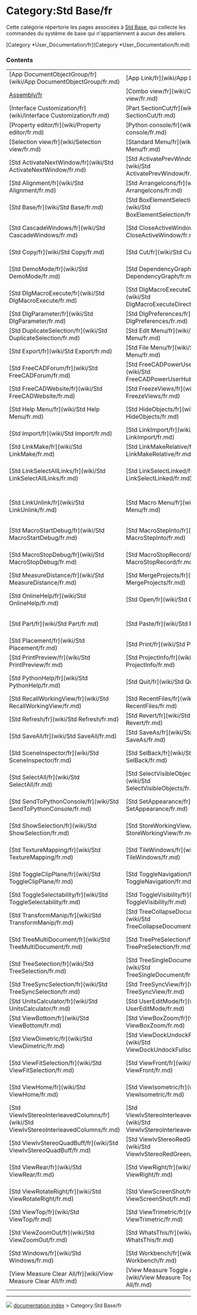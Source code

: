 # Category:Std Base/fr
Cette catégorie répertorie les pages associées à [Std Base](Std_Base/fr.md), qui collecte les commandes du système de base qui n\'appartiennent à aucun des ateliers.

[Category   *User_Documentation/fr](Category   *User_Documentation/fr.md)

### Contents

|     |     |     |
| --- | --- | --- |
| [App DocumentObjectGroup/fr](wiki/App DocumentObjectGroup/fr.md) | [App Link/fr](wiki/App Link/fr.md) | [App Part/fr](wiki/App Part/fr.md) |
| [Assembly/fr](wiki/Assembly/fr.md) | [Combo view/fr](wiki/Combo view/fr.md) | [DAG view/fr](wiki/DAG view/fr.md) |
| [Interface Customization/fr](wiki/Interface Customization/fr.md) | [Part SectionCut/fr](wiki/Part SectionCut/fr.md) | [Part/fr](wiki/Part/fr.md) |
| [Property editor/fr](wiki/Property editor/fr.md) | [Python console/fr](wiki/Python console/fr.md) | [Report view/fr](wiki/Report view/fr.md) |
| [Selection view/fr](wiki/Selection view/fr.md) | [Standard Menu/fr](wiki/Standard Menu/fr.md) | [Std About/fr](wiki/Std About/fr.md) |
| [Std ActivateNextWindow/fr](wiki/Std ActivateNextWindow/fr.md) | [Std ActivatePrevWindow/fr](wiki/Std ActivatePrevWindow/fr.md) | [Std AddonMgr/fr](wiki/Std AddonMgr/fr.md) |
| [Std Alignment/fr](wiki/Std Alignment/fr.md) | [Std ArrangeIcons/fr](wiki/Std ArrangeIcons/fr.md) | [Std AxisCross/fr](wiki/Std AxisCross/fr.md) |
| [Std Base/fr](wiki/Std Base/fr.md) | [Std BoxElementSelection/fr](wiki/Std BoxElementSelection/fr.md) | [Std BoxSelection/fr](wiki/Std BoxSelection/fr.md) |
| [Std CascadeWindows/fr](wiki/Std CascadeWindows/fr.md) | [Std CloseActiveWindow/fr](wiki/Std CloseActiveWindow/fr.md) | [Std CloseAllWindows/fr](wiki/Std CloseAllWindows/fr.md) |
| [Std Copy/fr](wiki/Std Copy/fr.md) | [Std Cut/fr](wiki/Std Cut/fr.md) | [Std Delete/fr](wiki/Std Delete/fr.md) |
| [Std DemoMode/fr](wiki/Std DemoMode/fr.md) | [Std DependencyGraph/fr](wiki/Std DependencyGraph/fr.md) | [Std DlgCustomize/fr](wiki/Std DlgCustomize/fr.md) |
| [Std DlgMacroExecute/fr](wiki/Std DlgMacroExecute/fr.md) | [Std DlgMacroExecuteDirect/fr](wiki/Std DlgMacroExecuteDirect/fr.md) | [Std DlgMacroRecord/fr](wiki/Std DlgMacroRecord/fr.md) |
| [Std DlgParameter/fr](wiki/Std DlgParameter/fr.md) | [Std DlgPreferences/fr](wiki/Std DlgPreferences/fr.md) | [Std DrawStyle/fr](wiki/Std DrawStyle/fr.md) |
| [Std DuplicateSelection/fr](wiki/Std DuplicateSelection/fr.md) | [Std Edit Menu/fr](wiki/Std Edit Menu/fr.md) | [Std Edit/fr](wiki/Std Edit/fr.md) |
| [Std Export/fr](wiki/Std Export/fr.md) | [Std File Menu/fr](wiki/Std File Menu/fr.md) | [Std FreeCADFAQ/fr](wiki/Std FreeCADFAQ/fr.md) |
| [Std FreeCADForum/fr](wiki/Std FreeCADForum/fr.md) | [Std FreeCADPowerUserHub/fr](wiki/Std FreeCADPowerUserHub/fr.md) | [Std FreeCADUserHub/fr](wiki/Std FreeCADUserHub/fr.md) |
| [Std FreeCADWebsite/fr](wiki/Std FreeCADWebsite/fr.md) | [Std FreezeViews/fr](wiki/Std FreezeViews/fr.md) | [Std Group/fr](wiki/Std Group/fr.md) |
| [Std Help Menu/fr](wiki/Std Help Menu/fr.md) | [Std HideObjects/fr](wiki/Std HideObjects/fr.md) | [Std HideSelection/fr](wiki/Std HideSelection/fr.md) |
| [Std Import/fr](wiki/Std Import/fr.md) | [Std LinkImport/fr](wiki/Std LinkImport/fr.md) | [Std LinkImportAll/fr](wiki/Std LinkImportAll/fr.md) |
| [Std LinkMake/fr](wiki/Std LinkMake/fr.md) | [Std LinkMakeRelative/fr](wiki/Std LinkMakeRelative/fr.md) | [Std LinkReplace/fr](wiki/Std LinkReplace/fr.md) |
| [Std LinkSelectAllLinks/fr](wiki/Std LinkSelectAllLinks/fr.md) | [Std LinkSelectLinked/fr](wiki/Std LinkSelectLinked/fr.md) | [Std LinkSelectLinkedFinal/fr](wiki/Std LinkSelectLinkedFinal/fr.md) |
| [Std LinkUnlink/fr](wiki/Std LinkUnlink/fr.md) | [Std Macro Menu/fr](wiki/Std Macro Menu/fr.md) | [Std MacroAttachDebugger/fr](wiki/Std MacroAttachDebugger/fr.md) |
| [Std MacroStartDebug/fr](wiki/Std MacroStartDebug/fr.md) | [Std MacroStepInto/fr](wiki/Std MacroStepInto/fr.md) | [Std MacroStepOver/fr](wiki/Std MacroStepOver/fr.md) |
| [Std MacroStopDebug/fr](wiki/Std MacroStopDebug/fr.md) | [Std MacroStopRecord/fr](wiki/Std MacroStopRecord/fr.md) | [Std MainFullscreen/fr](wiki/Std MainFullscreen/fr.md) |
| [Std MeasureDistance/fr](wiki/Std MeasureDistance/fr.md) | [Std MergeProjects/fr](wiki/Std MergeProjects/fr.md) | [Std New/fr](wiki/Std New/fr.md) |
| [Std OnlineHelp/fr](wiki/Std OnlineHelp/fr.md) | [Std Open/fr](wiki/Std Open/fr.md) | [Std OrthographicCamera/fr](wiki/Std OrthographicCamera/fr.md) |
| [Std Part/fr](wiki/Std Part/fr.md) | [Std Paste/fr](wiki/Std Paste/fr.md) | [Std PerspectiveCamera/fr](wiki/Std PerspectiveCamera/fr.md) |
| [Std Placement/fr](wiki/Std Placement/fr.md) | [Std Print/fr](wiki/Std Print/fr.md) | [Std PrintPdf/fr](wiki/Std PrintPdf/fr.md) |
| [Std PrintPreview/fr](wiki/Std PrintPreview/fr.md) | [Std ProjectInfo/fr](wiki/Std ProjectInfo/fr.md) | [Std ProjectUtil/fr](wiki/Std ProjectUtil/fr.md) |
| [Std PythonHelp/fr](wiki/Std PythonHelp/fr.md) | [Std Quit/fr](wiki/Std Quit/fr.md) | [Std RandomColor/fr](wiki/Std RandomColor/fr.md) |
| [Std RecallWorkingView/fr](wiki/Std RecallWorkingView/fr.md) | [Std RecentFiles/fr](wiki/Std RecentFiles/fr.md) | [Std Redo/fr](wiki/Std Redo/fr.md) |
| [Std Refresh/fr](wiki/Std Refresh/fr.md) | [Std Revert/fr](wiki/Std Revert/fr.md) | [Std Save/fr](wiki/Std Save/fr.md) |
| [Std SaveAll/fr](wiki/Std SaveAll/fr.md) | [Std SaveAs/fr](wiki/Std SaveAs/fr.md) | [Std SaveCopy/fr](wiki/Std SaveCopy/fr.md) |
| [Std SceneInspector/fr](wiki/Std SceneInspector/fr.md) | [Std SelBack/fr](wiki/Std SelBack/fr.md) | [Std SelBoundingBox/fr](wiki/Std SelBoundingBox/fr.md) |
| [Std SelectAll/fr](wiki/Std SelectAll/fr.md) | [Std SelectVisibleObjects/fr](wiki/Std SelectVisibleObjects/fr.md) | [Std SelForward/fr](wiki/Std SelForward/fr.md) |
| [Std SendToPythonConsole/fr](wiki/Std SendToPythonConsole/fr.md) | [Std SetAppearance/fr](wiki/Std SetAppearance/fr.md) | [Std ShowObjects/fr](wiki/Std ShowObjects/fr.md) |
| [Std ShowSelection/fr](wiki/Std ShowSelection/fr.md) | [Std StoreWorkingView/fr](wiki/Std StoreWorkingView/fr.md) | [Std TextDocument/fr](wiki/Std TextDocument/fr.md) |
| [Std TextureMapping/fr](wiki/Std TextureMapping/fr.md) | [Std TileWindows/fr](wiki/Std TileWindows/fr.md) | [Std ToggleBreakpoint/fr](wiki/Std ToggleBreakpoint/fr.md) |
| [Std ToggleClipPlane/fr](wiki/Std ToggleClipPlane/fr.md) | [Std ToggleNavigation/fr](wiki/Std ToggleNavigation/fr.md) | [Std ToggleObjects/fr](wiki/Std ToggleObjects/fr.md) |
| [Std ToggleSelectability/fr](wiki/Std ToggleSelectability/fr.md) | [Std ToggleVisibility/fr](wiki/Std ToggleVisibility/fr.md) | [Std Tools Menu/fr](wiki/Std Tools Menu/fr.md) |
| [Std TransformManip/fr](wiki/Std TransformManip/fr.md) | [Std TreeCollapseDocument/fr](wiki/Std TreeCollapseDocument/fr.md) | [Std TreeDrag/fr](wiki/Std TreeDrag/fr.md) |
| [Std TreeMultiDocument/fr](wiki/Std TreeMultiDocument/fr.md) | [Std TreePreSelection/fr](wiki/Std TreePreSelection/fr.md) | [Std TreeRecordSelection/fr](wiki/Std TreeRecordSelection/fr.md) |
| [Std TreeSelection/fr](wiki/Std TreeSelection/fr.md) | [Std TreeSingleDocument/fr](wiki/Std TreeSingleDocument/fr.md) | [Std TreeSyncPlacement/fr](wiki/Std TreeSyncPlacement/fr.md) |
| [Std TreeSyncSelection/fr](wiki/Std TreeSyncSelection/fr.md) | [Std TreeSyncView/fr](wiki/Std TreeSyncView/fr.md) | [Std Undo/fr](wiki/Std Undo/fr.md) |
| [Std UnitsCalculator/fr](wiki/Std UnitsCalculator/fr.md) | [Std UserEditMode/fr](wiki/Std UserEditMode/fr.md) | [Std View Menu/fr](wiki/Std View Menu/fr.md) |
| [Std ViewBottom/fr](wiki/Std ViewBottom/fr.md) | [Std ViewBoxZoom/fr](wiki/Std ViewBoxZoom/fr.md) | [Std ViewCreate/fr](wiki/Std ViewCreate/fr.md) |
| [Std ViewDimetric/fr](wiki/Std ViewDimetric/fr.md) | [Std ViewDockUndockFullscreen/fr](wiki/Std ViewDockUndockFullscreen/fr.md) | [Std ViewFitAll/fr](wiki/Std ViewFitAll/fr.md) |
| [Std ViewFitSelection/fr](wiki/Std ViewFitSelection/fr.md) | [Std ViewFront/fr](wiki/Std ViewFront/fr.md) | [Std ViewFullscreen/fr](wiki/Std ViewFullscreen/fr.md) |
| [Std ViewHome/fr](wiki/Std ViewHome/fr.md) | [Std ViewIsometric/fr](wiki/Std ViewIsometric/fr.md) | [Std ViewIvIssueCamPos/fr](wiki/Std ViewIvIssueCamPos/fr.md) |
| [Std ViewIvStereoInterleavedColumns/fr](wiki/Std ViewIvStereoInterleavedColumns/fr.md) | [Std ViewIvStereoInterleavedRows/fr](wiki/Std ViewIvStereoInterleavedRows/fr.md) | [Std ViewIvStereoOff/fr](wiki/Std ViewIvStereoOff/fr.md) |
| [Std ViewIvStereoQuadBuff/fr](wiki/Std ViewIvStereoQuadBuff/fr.md) | [Std ViewIvStereoRedGreen/fr](wiki/Std ViewIvStereoRedGreen/fr.md) | [Std ViewLeft/fr](wiki/Std ViewLeft/fr.md) |
| [Std ViewRear/fr](wiki/Std ViewRear/fr.md) | [Std ViewRight/fr](wiki/Std ViewRight/fr.md) | [Std ViewRotateLeft/fr](wiki/Std ViewRotateLeft/fr.md) |
| [Std ViewRotateRight/fr](wiki/Std ViewRotateRight/fr.md) | [Std ViewScreenShot/fr](wiki/Std ViewScreenShot/fr.md) | [Std ViewStatusBar/fr](wiki/Std ViewStatusBar/fr.md) |
| [Std ViewTop/fr](wiki/Std ViewTop/fr.md) | [Std ViewTrimetric/fr](wiki/Std ViewTrimetric/fr.md) | [Std ViewZoomIn/fr](wiki/Std ViewZoomIn/fr.md) |
| [Std ViewZoomOut/fr](wiki/Std ViewZoomOut/fr.md) | [Std WhatsThis/fr](wiki/Std WhatsThis/fr.md) | [Std Windows Menu/fr](wiki/Std Windows Menu/fr.md) |
| [Std Windows/fr](wiki/Std Windows/fr.md) | [Std Workbench/fr](wiki/Std Workbench/fr.md) | [Tree view/fr](wiki/Tree view/fr.md) |
| [View Measure Clear All/fr](wiki/View Measure Clear All/fr.md) | [View Measure Toggle All/fr](wiki/View Measure Toggle All/fr.md) |



---
![](images/Right_arrow.png) [documentation index](../README.md) > Category:Std Base/fr
